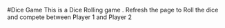 #Dice Game
This is a Dice Rolling game .
Refresh the page to Roll the dice and compete between Player 1 and Player 2
